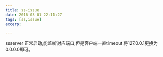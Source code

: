 ```yaml
---
title: ss-issue
date: 2016-03-01 22:11:27
tags: [ss,issue]
excerp: 

---
```


ssserver 正常启动,能监听对应端口,但是客户端一直timeout
将127.0.0.1更换为0.0.0.0即可。

